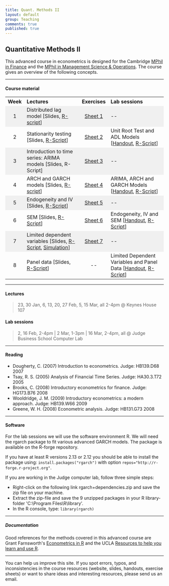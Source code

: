 ```yaml
---
title: Quant. Methods II
layout: default
group: Teaching
comments: true
published: true
---
```





## Quantitative Methods II

This advanced course in econometrics is designed for the Cambridge [MPhil in Finance](http://www.jbs.cam.ac.uk/programmes/research-programmes/research-masters/mphil-finance/) and the [MPhil in Management Science & Operations](https://www.jbs.cam.ac.uk/programmes/research-programmes/research-masters/mres/). The course gives an overview of the following concepts. 

***

#### Course material

<TABLE WIDTH=100%> 
<TR>
<TH align="center" WIDTH=10%> Week </TH>
<TH align="left" WIDTH=40%>Lectures  </TH>
<TH align="center" WIDTH=10%>Exercises </TH>
<TH align="left" WIDTH=40%>Lab sessions </TH>
</TR>
<TR bgcolor=#f0f0f0>
<TD align="center">1</TD>
<TD >Distributed lag model [Slides, <a href="/teaching/quant2/docs/Lec1.R">R-script</a>]</TD>
<TD align="center"><a href="/teaching/quant2/docs/Quiz1Qs.pdf">Sheet 1</a></TD>
<TD >--</TD>
</TR>
<TR >
<TD align="center">2</TD>
<TD >Stationarity testing [Slides, <a href="/teaching/quant2/docs/Lec2.R">R-Script</a>]</TD>
<TD align="center"><a href="/teaching/quant2/docs/Quiz2Qs.pdf">Sheet 2</a></TD>
<TD >Unit Root Test and ADL Models [<a href="/teaching/quant2/docs/MPhilLabSessionLent1.pdf">Handout</a>, <a href="/teaching/quant2/docs/LabSessionLent1.R">R-Script</a>]</TD>
</TR>
<TR bgcolor=#f0f0f0>
<TD align="center">3</TD>
<TD >Introduction to time series: ARIMA models [Slides, R-Script]</TD>
<TD align="center"><a href="/teaching/quant2/docs/Quiz3Qs.pdf">Sheet 3</a></TD>
<TD >--</TD>
</TR>
<TR >
<TD align="center">4</TD>
<TD >ARCH and GARCH models [Slides, <a href="/teaching/quant2/docs/Lec4.R">R-script</a>]</TD>
<TD align="center"><a href="/teaching/quant2/docs/Quiz4Qs.pdf">Sheet 4</a></TD>
<TD >ARIMA, ARCH and GARCH Models [<a href="/teaching/quant2/docs/MPhilLabSessionLent2.pdf">Handout</a>, <a href="/teaching/quant2/docs/LabSessionLent2.R">R-Script</a>]</TD>
</TR>
<TR bgcolor=#f0f0f0>
<TD align="center">5</TD>
<TD >Endogeneity and IV [Slides, <a href="/teaching/quant2/docs/Lec5.R">R-Script</a>]</TD>
<TD align="center"><a href="/teaching/quant2/docs/Quiz5Qs.pdf">Sheet 5</a></TD>
<TD >--</TD>
</TR>
<TR >
<TD align="center">6</TD>
<TD >SEM [Slides, <a href="/teaching/quant2/docs/Lec6.R">R-Script</a>]</TD>
<TD align="center"><a href="/teaching/quant2/docs/Quiz6Qs.pdf">Sheet 6</a></TD>
<TD >Endogeneity, IV and SEM [<a href="/teaching/quant2/docs/MPhilLabSessionLent3.pdf">Handout</a>, <a href="/teaching/quant2/docs/LabSessionLent3.R">R-Script</a>]</TD>
</TR>
<TR bgcolor=#f0f0f0>
<TD align="center">7</TD>
<TD >Limited dependent variables [Slides, <a href="/teaching/quant2/docs/Lec7_logit.R">R-Script</a>, <a href="/teaching/quant2/docs/Lec7_tobitSimulation.R">Simulation</a>]</TD>
<TD align="center"><a href="/teaching/quant2/docs/Quiz7Qs.pdf">Sheet 7</a></TD>
<TD >--</TD>
</TR>
<TR >
<TD align="center">8</TD>
<TD >Panel data [Slides, <a href="/teaching/quant2/docs/Lec8.R">R-Script</a>]</TD>
<TD align="center">--</TD>
<TD >Limited Dependent Variables and Panel Data [<a href="/teaching/quant2/docs/MPhilLabSessionLent4.pdf">Handout</a>, <a href="/teaching/quant2/docs/LabSessionLent4.R">R-Script</a>]</TD>
</TR>
</TABLE>

***

#### Lectures

> 23, 30 Jan, 6, 13, 20, 27 Feb, 5, 15 Mar, all 2-4pm @ Keynes House 107

#### Lab sessions

> 2, 16 Feb, 2-4pm | 2 Mar, 1-3pm | 16 Mar, 2-4pm, all @ Judge Business School Computer Lab

***

####  Reading
- Dougherty, C. (2007) Introduction to econometrics. Judge: HB139.D68 2007
- Tsay, R. S. (2005) Analysis of Financial Time Series. Judge: HA30.3.T72 2005
- Brooks, C. (2008) Introductory econometrics for finance. Judge: HG173.B76 2008
- Wooldridge, J. M. (2009) Introductory econometrics: a modern approach. Judge: HB139.W66 2009
- Greene, W. H. (2008) Econometric analysis. Judge: HB131.G73 2008

***

#### Software

For the lab sessions we will use the software environment R. We will need the rgarch package to fit various advanced GARCH models. The package is available on the R-forge repository.

If you have at least R versions 2.13 or 2.12 you should be able to install the package using: `install.packages("rgarch")` with option `repos="http://r-forge.r-project.org"`.

If you are working in the Judge computer lab, follow three simple steps:

- Right-click on the following link rgarch+dependencies.zip and save the zip file on your machine.
- Extract the zip-file and save the 9 unzipped packages in your R library-folder 'C:\Program Files\R\library'.
- In the R console, type: `library(rgarch)`

***

##### Documentation

Good references for the methods covered in this advanced course are Grant Farnsworth's [Econometrics in R](http://cran.r-project.org/doc/contrib/Farnsworth-EconometricsInR.pdf) and the UCLA [Resources to help you learn and use R](http://www.ats.ucla.edu/stat/R/). 

***

You can help us improve this site. If you spot errors, typos, and inconsistencies in the course resources (website, slides, handouts, exercise sheets) or want to share ideas and interesting resources, please send us an email.
